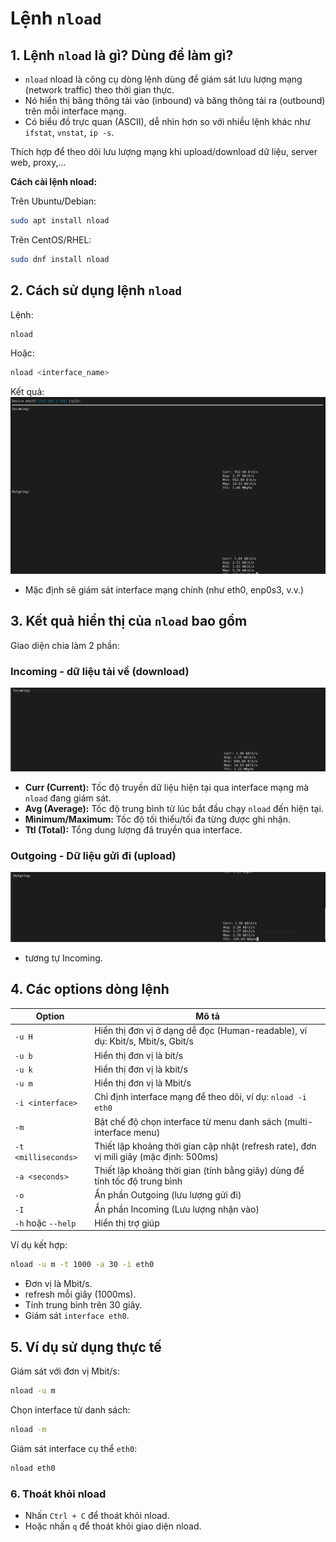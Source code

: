 # Lệnh `nload`

## 1. Lệnh `nload` là gì? Dùng để làm gì?

- `nload` nload là công cụ dòng lệnh dùng để giám sát lưu lượng mạng (network traffic) theo thời gian thực.
- Nó hiển thị băng thông tải vào (inbound) và băng thông tải ra (outbound) trên mỗi interface mạng.
- Có biểu đồ trực quan (ASCII), dễ nhìn hơn so với nhiều lệnh khác như `ifstat`, `vnstat`, `ip -s`.

Thích hợp để theo dõi lưu lượng mạng khi upload/download dữ liệu, server web, proxy,...

**Cách cài lệnh nload:**

Trên Ubuntu/Debian:

```bash
sudo apt install nload
```

Trên CentOS/RHEL:

```bash
sudo dnf install nload
```

## 2. Cách sử dụng lệnh `nload`

Lệnh:

```bash
nload
```

Hoặc:

```bash
nload <interface_name>
```

Kết quả:
![nload command](./images/nload.png)

- Mặc định sẽ giám sát interface mạng chính (như eth0, enp0s3, v.v.)

## 3. Kết quả hiển thị của `nload` bao gồm

Giao diện chia làm 2 phần:

### Incoming - dữ liệu tải về (download)

![Incoming](./images/incoming.png)

- **Curr (Current):** Tốc độ truyền dữ liệu hiện tại qua interface mạng mà `nload` đang giám sát.
- **Avg (Average):** Tốc độ trung bình từ lúc bắt đầu chạy `nload` đến hiện tại.
- **Minimum/Maximum:** Tốc độ tối thiểu/tối đa từng được ghi nhận.
- **Ttl (Total):** Tổng dung lượng đã truyền qua interface.

### Outgoing - Dữ liệu gửi đi (upload)

![Outgoing](./images/outgoing.png)

- tương tự Incoming.

## 4. Các options dòng lệnh

| Option | Mô tả |
|---------|-------|
| `-u H` | Hiển thị đơn vị ở dạng dễ đọc (Human-readable), ví dụ: Kbit/s, Mbit/s, Gbit/s |
| `-u b` | Hiển thị đơn vị là bit/s |
| `-u k` | Hiển thị đơn vị là kbit/s |
| `-u m` | Hiển thị đơn vị là Mbit/s |
| `-i <interface>` | Chỉ định interface mạng để theo dõi, ví dụ: `nload -i eth0` |
| `-m` | Bật chế độ chọn interface từ menu danh sách (multi-interface menu) |
| `-t <milliseconds>` | Thiết lập khoảng thời gian cập nhật (refresh rate), đơn vị mili giây (mặc định: 500ms) |
| `-a <seconds>` | Thiết lập khoảng thời gian (tính bằng giây) dùng để tính tốc độ trung bình |
| `-o` | Ẩn phần Outgoing (lưu lượng gửi đi) |
| `-I` | Ẩn phần Incoming (Lưu lượng nhận vào) |
| `-h` hoặc `--help` | Hiển thị trợ giúp |

Ví dụ kết hợp:

```bash
nload -u m -t 1000 -a 30 -i eth0
```

- Đơn vị là Mbit/s.
- refresh mỗi giây (1000ms).
- Tính trung bình trên 30 giây.
- Giám sát `interface eth0`.

## 5. Ví dụ sử dụng thực tế

Giám sát với đơn vị Mbit/s:

```bash
nload -u m
```

Chọn interface từ danh sách:

```bash
nload -m
```

Giám sát interface cụ thể `eth0`:

```bash
nload eth0
```

### 6. Thoát khỏi nload

- Nhấn `Ctrl + C` để thoát khỏi nload.
- Hoặc nhấn `q` để thoát khỏi giao diện nload.
